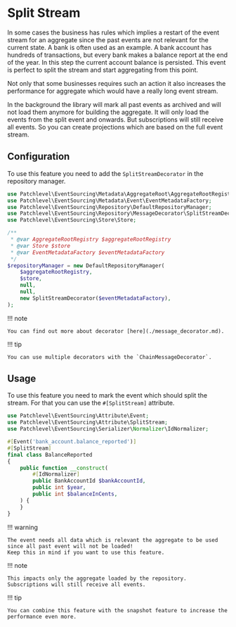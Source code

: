 # Split Stream

In some cases the business has rules which implies a restart of the event stream for an aggregate
since the past events are not relevant for the current state.
A bank is often used as an example. A bank account has hundreds of transactions,
but every bank makes a balance report at the end of the year.
In this step the current account balance is persisted.
This event is perfect to split the stream and start aggregating from this point.

Not only that some businesses requires such an action
it also increases the performance for aggregate which would have a really long event stream.

In the background the library will mark all past events as archived
and will not load them anymore for building the aggregate.
It will only load the events from the split event and onwards.
But subscriptions will still receive all events.
So you can create projections which are based on the full event stream.

## Configuration

To use this feature you need to add the `SplitStreamDecorator` in the repository manager.

```php
use Patchlevel\EventSourcing\Metadata\AggregateRoot\AggregateRootRegistry;
use Patchlevel\EventSourcing\Metadata\Event\EventMetadataFactory;
use Patchlevel\EventSourcing\Repository\DefaultRepositoryManager;
use Patchlevel\EventSourcing\Repository\MessageDecorator\SplitStreamDecorator;
use Patchlevel\EventSourcing\Store\Store;

/**
 * @var AggregateRootRegistry $aggregateRootRegistry
 * @var Store $store
 * @var EventMetadataFactory $eventMetadataFactory
 */
$repositoryManager = new DefaultRepositoryManager(
    $aggregateRootRegistry,
    $store,
    null,
    null,
    new SplitStreamDecorator($eventMetadataFactory),
);
```
!!! note

    You can find out more about decorator [here](./message_decorator.md).
    
!!! tip

    You can use multiple decorators with the `ChainMessageDecorator`.
    
## Usage

To use this feature you need to mark the event which should split the stream.
For that you can use the `#[SplitStream]` attribute.

```php
use Patchlevel\EventSourcing\Attribute\Event;
use Patchlevel\EventSourcing\Attribute\SplitStream;
use Patchlevel\EventSourcing\Serializer\Normalizer\IdNormalizer;

#[Event('bank_account.balance_reported')]
#[SplitStream]
final class BalanceReported
{
    public function __construct(
        #[IdNormalizer]
        public BankAccountId $bankAccountId,
        public int $year,
        public int $balanceInCents,
    ) {
    }
}
```
!!! warning

    The event needs all data which is relevant the aggregate to be used since all past event will not be loaded! 
    Keep this in mind if you want to use this feature.
    
!!! note

    This impacts only the aggregate loaded by the repository. Subscriptions will still receive all events.
    
!!! tip

    You can combine this feature with the snapshot feature to increase the performance even more.